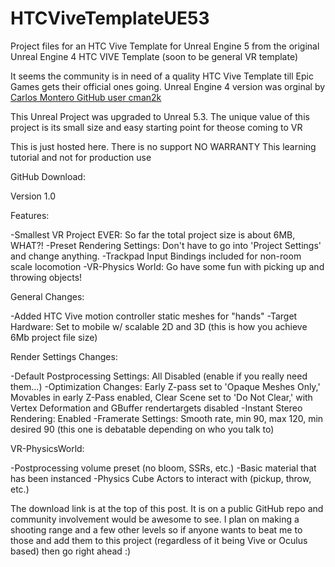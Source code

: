 # HTCViveTemplateUE53
Project files for an HTC Vive Template for Unreal Engine 5 from the original Unreal Engine 4
HTC VIVE Template (soon to be general VR template)

It seems the community is in need of a quality HTC Vive Template till Epic Games gets their official ones going.
Unreal Engine 4 version was orginal by [Carlos Montero GitHub user cman2k](https://github.com/cman2k/HTCViveTemplate-UE4)

This Unreal Project was upgraded to Unreal 5.3. The unique value of this project is its small size and easy starting point for theose coming to VR

This is just hosted here. There is no support
NO WARRANTY This learning tutorial and not for production use

GitHub Download: 

Version 1.0

Features:

-Smallest VR Project EVER: So far the total project size is about 6MB, WHAT?!
-Preset Rendering Settings: Don't have to go into 'Project Settings' and change anything.
-Trackpad Input Bindings included for non-room scale locomotion
-VR-Physics World: Go have some fun with picking up and throwing objects!


General Changes:

-Added HTC Vive motion controller static meshes for "hands"
-Target Hardware: Set to mobile w/ scalable 2D and 3D (this is how you achieve 6Mb project file size)

Render Settings Changes:

-Default Postprocessing Settings: All Disabled (enable if you really need them...)
-Optimization Changes: Early Z-pass set to 'Opaque Meshes Only,' Movables in early Z-Pass enabled, Clear Scene set to 'Do Not Clear,' with Vertex Deformation and GBuffer rendertargets disabled
-Instant Stereo Rendering: Enabled
-Framerate Settings: Smooth rate, min 90, max 120, min desired 90 (this one is debatable depending on who you talk to)

VR-PhysicsWorld:

-Postprocessing volume preset (no bloom, SSRs, etc.)
-Basic material that has been instanced
-Physics Cube Actors to interact with (pickup, throw, etc.)


The download link is at the top of this post. It is on a public GitHub repo and community involvement would be awesome to see. I plan on making a shooting range and a few other levels so if anyone wants to beat me to those and add them to this project (regardless of it being Vive or Oculus based) then go right ahead :)

